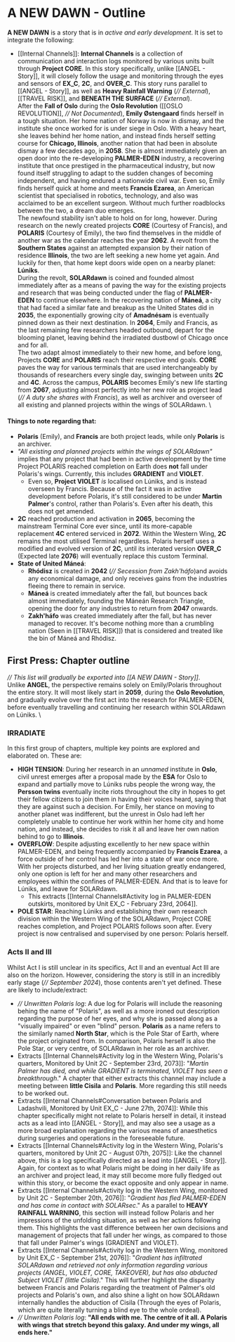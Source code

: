 # A NEW DAWN - Outline
**A NEW DAWN** is a story that is in *active and early development*. It is set to integrate the following:
- [[Internal Channels]]: **Internal Channels** is a collection of communication and interaction logs monitored by various units built through **Project CORE**. In this story specifically, unlike [[ANGEL - Story]], it will closely follow the usage and monitoring through the eyes and sensors of **EX_C**, **2C**, and **OVER_C**. 
This story runs parallel to [[ANGEL - Story]], as well as **Heavy Rainfall Warning** (*// External*), [[TRAVEL RISK]], and **BENEATH THE SURFACE** (*// External*). \
After the **Fall of Oslo** during the **Oslo Revolution** ([[OSLO REVOLUTION]], *// Not Documented*), **Emily Østengaard** finds herself in a tough situation. Her home nation of Norway is now in dismay, and the institute she once worked for is under siege in Oslo. With a heavy heart, she leaves behind her home nation, and instead finds herself setting course for **Chicago, Illinois**, another nation that had been in absolute dismay a few decades ago, in **2058**. She is almost immediately given an open door into the re-developing **PALMER-EDEN** industry, a recovering institute that once prestiged in the pharmaceutical industry, but now found itself struggling to adapt to the sudden changes of becoming independent, and having endured a nationwide civil war. Even so, Emily finds herself quick at home and meets **Francis Ezarea**, an American scientist that specialised in robotics, technology, and also was acclaimed to be an excellent surgeon. Without much further roadblocks between the two, a dream duo emerges. \
The newfound stability isn't able to hold on for long, however. During research on the newly created projects **CORE** (Courtesy of Francis), and **POLARIS** (Courtesy of Emily), the two find themselves in the middle of another war as the calendar reaches the year **2062**. A revolt from the **Southern States** against an attempted expansion by their nation of residence **Illinois**, the two are left seeking a new home yet again. And luckily for then, that home kept doors wide open on a nearby planet: **Lúniks**. \
During the revolt, **SOLARdawn** is coined and founded almost immediately after as a means of paving the way for the existing projects and research that was being conducted under the flag of **PALMER-EDEN** to continue elsewhere. In the recovering nation of **Máneá**, a city that had faced a similar fate and breakup as the United States did in **2035**, the exponentially growing city of **Amadnésam** is eventually pinned down as their next destination. In **2064**, Emily and Francis, as the last remaining few researchers headed outbound, depart for the blooming planet, leaving behind the irradiated dustbowl of Chicago once and for all. \
The two adapt almost immediately to their new home, and before long, Projects **CORE** and **POLARIS** reach their respective end goals. **CORE** paves the way for various terminals that are used interchangeably by thousands of researchers every single day, swinging between units **2C** and **4C**. Across the campus, **POLARIS** becomes Emily's new life starting from **2067**, adjusting almost perfectly into her new role as project lead (*// A duty she shares with Francis*), as well as archiver and overseer of all existing and planned projects within the wings of SOLARdawn. \
#### Things to note regarding that: 
- **Polaris** (Emily), and **Francis** are both project leads, while only **Polaris** is an archiver. 
- *"All existing and planned projects within the wings of SOLARdawn"* implies that any project that had been in active development by the time Project POLARIS reached completion on Earth does **not** fall under Polaris's wings. Currently, this includes **GRADIENT** and **VIOLET**.
	- Even so, **Project VIOLET** *is* localised on Lúniks, and is instead overseen by Francis. Because of the fact it was in active development before Polaris, it's still considered to be under **Martin Palmer**'s control, rather than Polaris's. Even after his death, this does not get amended.
- **2C** reached production and activation in **2065**, becoming the mainstream Terminal Core ever since, until its more-capable replacement **4C** entered serviced in **2072**. Within the Western Wing, **2C** remains the most utilised Terminal regardless. Polaris herself uses a modified and evolved version of **2C**, until its interated version **OVER_C** (Expected late **2076**) will eventually replace this custom Terminal.
- **State of United Máneá**: 
	- **Rhódisz** is created in **2042** (*// Secession from Zakh'háfo*)and avoids any economical damage, and only receives gains from the industries fleeing there to remain in service. 
	- **Máneá** is created immediately after the fall, but bounces back almost immediately, founding the Máneán Research Triangle, opening the door for any industries to return from **2047** onwards.
	- **Zakh'háfo** was created immediately after the fall, but has never managed to recover. It's become nothing more than a crumbling nation (Seen in [[TRAVEL RISK]]) that is considered and treated like the bin of Máneá and Rhódisz.

## First Press: Chapter outline
*// This list will gradually be exported into [[A NEW DAWN - Story]]*. \
Unlike **ANGEL**, the perspective remains solely on Emily/Polaris throughout the entire story. It will most likely start in **2059**, during the **Oslo Revolution**, and gradually evolve over the first act into the research for PALMER-EDEN, before eventually travelling and continuing her research within SOLARdawn on Lúniks. \
### IRRADIATE
In this first group of chapters, multiple key points are explored and elaborated on. These are:
- **HIGH TENSION**: During her research in an *unnamed* institute in **Oslo**, civil unrest emerges after a proposal made by the **ESA** for Oslo to expand and partially move to Lúniks rubs people the wrong way, the **Persson twins** eventually incite riots throughout the city in hopes to get their fellow citizens to join them in having their voices heard, saying that they are against such a decision. For Emily, her stance on moving to another planet was indifferent, but the unrest in Oslo had left her completely unable to continue her work within her home city and home nation, and instead, she decides to risk it all and leave her own nation behind to go to **Illinois**. 
- **OVERFLOW**: Despite adjusting excellently to her new space within PALMER-EDEN, and being frequently accompanied by **Francis Ezarea**, a force outside of her control has led her into a state of war once more. With her projects disturbed, and her living situation greatly endangered, only one option is left for her and many other researchers and employees within the confines of PALMER-EDEN. And that is to leave for Lúniks, and leave for SOLARdawn.
	- This extracts [[Internal Channels#Activity log in PALMER-EDEN outskirts, monitored by Unit EX_C - February 23rd, 2064]].
- **POLE STAR**: Reaching Lúniks and establishing their own research division within the Western Wing of the SOLARdawn, Project CORE reaches completion, and Project POLARIS follows soon after. Every project is now centralised and supervised by one person: Polaris herself. 
### Acts II and III
Whilst Act I is still unclear in its specifics, Act II and an eventual Act III are also on the horizon. However, considering the story is still in an incredibly early stage (*// September 2024*), those contents aren't yet defined. These are likely to include/extract:
- *// Unwritten Polaris log*: A due log for Polaris will include the reasoning behing the name of "Polaris", as well as a more ironed out description regarding the purpose of her eyes, and why she is passed along as a "visually impaired" or even "blind" person. **Polaris** as a name refers to the similarly named **North Star**, which is the Pole Star of Earth, where the project originated from. In comparison, Polaris herself is also the Pole Star, or very centre, of SOLARdawn in her role as an archiver. 
- Extracts [[Internal Channels#Activity log in the Western Wing, Polaris's quarters, Monitored by Unit 2C - September 23rd, 2073]]: "*Martin Palmer has died, and while GRADIENT is terminated, VIOLET has seen a breakthrough*." A chapter that either extracts this channel may include a meeting between **little Cisila** and **Polaris**. More regarding this still needs to be worked out.
- Extracts [[Internal Channels#Conversation between Polaris and Ladashvili, Monitored by Unit EX_C - June 27th, 2074]]: While this chapter specifically might not relate to Polaris herself in detail, it instead acts as a lead into [[ANGEL - Story]], and may also see a usage as a more broad explanation regarding the various means of anaesthetics during surgeries and operations in the foreseeable future.
- Extracts [[Internal Channels#Activity log in the Western Wing, Polaris's quarters, monitored by Unit 2C - August 07th, 2075]]: Like the channel above, this is a log specifically directed as a lead into [[ANGEL - Story]]. Again, for context as to what Polaris might be doing in her daily life as an archiver and project lead, it may still become more fully fledged out within this story, or become the exact opposite and only appear in name.
- Extracts [[Internal Channels#Activity log in the Western Wing, monitored by Unit 2C - September 20th, 2076]]: "*Gradient has fled PALMER-EDEN and has come in contact with SOLARsec*." As a parallel to **HEAVY RAINFALL WARNING**, this section will instead follow Polaris and her impressions of the unfolding situation, as well as her actions following them. This highlights the vast difference between her own decisions and management of projects that fall under her wings, as compared to those that fall under Palmer's wings (GRADIENT and VIOLET).
- Extracts [[Internal Channels#Activity log in the Western Wing, monitored by Unit EX_C - September 21st, 2076]]: "*Gradient has infiltrated SOLARdawn and retrieved not only information regarding various projects (ANGEL, VIOLET, CORE, TAKEOVER), but has also abducted Subject VIOLET (little Cisila)*." This will further highlight the disparity between Francis and Polaris regarding the treatment of Palmer's old projects and Polaris's own, and also shine a light on how SOLARdawn internally handles the abduction of Cisila (Through the eyes of Polaris, which are quite literally turning a blind eye to the whole ordeal).
- *// Unwritten Polaris log*: **"All ends with me. The centre of it all. A Polaris with wings that stretch beyond this galaxy. And under my wings, all ends here."**